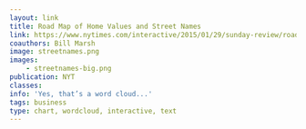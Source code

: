 ```yaml
---
layout: link
title: Road Map of Home Values and Street Names
link: https://www.nytimes.com/interactive/2015/01/29/sunday-review/road-map-home-values-street-names.html?_r=0
coauthors: Bill Marsh
image: streetnames.png
images: 
    - streetnames-big.png
publication: NYT
classes:
info: 'Yes, that’s a word cloud...'
tags: business
type: chart, wordcloud, interactive, text
---
```

